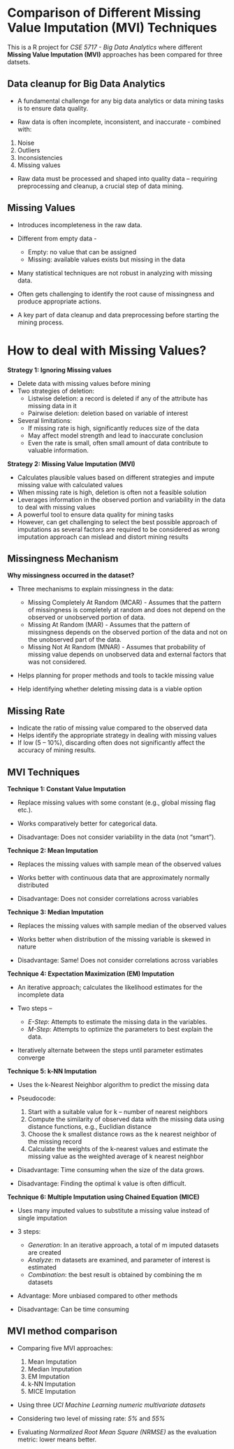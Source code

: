 # Comparison of Different Missing Value Imputation (MVI) Techniques

This is a R project for *CSE 5717 - Big Data Analytics* where different **Missing Value Imputation (MVI)** approaches has been compared for three datsets. 

## Data cleanup for Big Data Analytics

* A fundamental challenge for any big data analytics or data mining tasks is to ensure data quality.

* Raw data is often incomplete, inconsistent, and inaccurate - combined with:
 1. Noise
 2. Outliers
 3. Inconsistencies
 4. Missing values

* Raw data must be processed and shaped into quality data – requiring preprocessing and cleanup, a crucial step of data mining.

## Missing Values

* Introduces incompleteness in the raw data.
* Different from empty data - 
  * Empty: no value that can be assigned
  * Missing: available values exists but missing in the data

* Many statistical techniques are not robust in analyzing with missing data.
* Often gets challenging to identify the root cause of missingness and produce appropriate actions.
* A key part of data cleanup and data preprocessing before starting the mining process.

# How to deal with Missing Values?

**Strategy 1: Ignoring Missing values**
* Delete data with missing values before mining
* Two strategies of deletion:
  * Listwise deletion: a record is deleted if any of the attribute has missing data in it
  * Pairwise deletion: deletion based on variable of interest
* Several limitations:
  * If missing rate is high, significantly reduces size of the data
  * May affect model strength and lead to inaccurate conclusion
  * Even the rate is small, often small amount of data contribute to valuable information.

**Strategy 2: Missing Value Imputation (MVI)**
* Calculates plausible values based on different strategies and impute missing value with calculated values
* When missing rate is high, deletion is often not a feasible solution
* Leverages information in the observed portion and variability in the data to deal with missing values
* A powerful tool to ensure data quality for mining tasks
* However, can get challenging to select the best possible approach of imputations as several factors are required to be considered as wrong imputation approach can mislead and distort mining results


## Missingness Mechanism

**Why missingness occurred in the dataset?**

* Three mechanisms to explain missingness in the data:
  * Missing Completely At Random (MCAR) - Assumes that the pattern of missingness is completely at random and does not depend on the observed or unobserved portion of data. 
  * Missing At Random (MAR) - Assumes that the pattern of missingness depends on the observed portion of the data and not on the unobserved part of the data.
  * Missing Not At Random (MNAR) - Assumes that probability of missing value depends on unobserved data and external factors that was not considered.

* Helps planning for proper methods and tools to tackle missing value
* Help identifying whether deleting missing data is a viable option


## Missing Rate

* Indicate the ratio of missing value compared to the observed data
* Helps identify the appropriate strategy in dealing with missing values
* If low (5 – 10%), discarding often does not significantly affect the accuracy of mining results.

## MVI Techniques

**Technique 1: Constant Value Imputation**

* Replace missing values with some constant (e.g., global missing flag etc.).

* Works comparatively better for categorical data.

* Disadvantage: Does not consider variability in the data (not “smart”).


**Technique 2: Mean Imputation**

* Replaces the missing values with sample mean of the observed values

* Works better with continuous data that are approximately normally distributed

* Disadvantage: Does not consider correlations across variables

**Technique 3: Median Imputation**

* Replaces the missing values with sample median of the observed values

* Works better when distribution of the missing variable is skewed in nature

* Disadvantage: Same! Does not consider correlations across variables

**Technique 4: Expectation Maximization (EM) Imputation**

* An iterative approach; calculates the likelihood estimates for the incomplete data
* Two steps –
  * *E-Step*: Attempts to estimate the missing data in the variables.
  * *M-Step*: Attempts to optimize the parameters to best explain the data.

* Iteratively alternate between the steps until parameter estimates converge


**Technique 5: k-NN Imputation**
* Uses the k-Nearest Neighbor algorithm to predict the missing data
* Pseudocode:
  1. Start with a suitable value for k – number of nearest neighbors
  2. Compute the similarity of observed data with the missing data using distance functions, e.g., Euclidian distance
  3. Choose the k smallest distance rows as the k nearest neighbor of the missing record
  4. Calculate the weights of the k-nearest values and estimate the missing value as the weighted average of k nearest neighbor

* Disadvantage: Time consuming when the size of the data grows. 
* Disadvantage: Finding the optimal k value is often difficult.

**Technique 6: Multiple Imputation using Chained Equation (MICE)**
* Uses many imputed values to substitute a missing value instead of single imputation
* 3 steps:
  * *Generation*: In an iterative approach, a total of m imputed datasets are created 
  * *Analyze*: m datasets are examined, and parameter of interest is estimated
  * *Combination*: the best result is obtained by combining the m datasets

* Advantage: More unbiased compared to other methods
* Disadvantage: Can be time consuming


## MVI method comparison 

* Comparing five MVI approaches:
  1. Mean Imputation
  2. Median Imputation
  3. EM Imputation
  4. k-NN Imputation
  5. MICE Imputation

* Using three *UCI Machine Learning numeric multivariate datasets* 

* Considering two level of missing rate: *5%* and *55%*

* Evaluating *Normalized Root Mean Square (NRMSE)* as the evaluation metric: lower means better.
